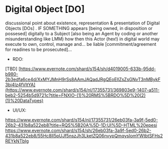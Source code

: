 # Digital Object [DO]

discussional point about existence, representation &amp; presentation of Digital Objects [DOs]
.
IF SOMETHING appears [being owned, in disposition or possesed] digitally to a Subject [also being an Agent by coding or another misunderstanding like LMM) how then this Actor (hex!) in digital world may execute to own, control, manage and... be liable [commitment/agreement for readines to be prosecuted]...

- RDO:

[TBD] [https://www.evernote.com/shard/s154/sh/d4019005-633b-95dd-b980-2b3edfa6ce4d/XxMYJMnH9rSs8AAmJAQadJRgQEoEllZsZsGNvT3nMBykF3bi4Iz4fVltYA](https://www.evernote.com/shard/s154/nl/17355731/369803e9-1407-a511-beb2-5254b5d9721c?title=FNXIO-(1)%20RMS%5BRDO%5D%20(2)(1)%20DataTypes)

- UI/UX:

[https://www.evernote.com/shard/s154/nl/17355731/26eb03fa-3a9f-5ed0-26b2-431b8a522eb8?title=RQS%5B20A%5D-1D:UI%5D-HTML%20epesi
](https://www.evernote.com/shard/s154/sh/26eb03fa-3a9f-5ed0-26b2-431b8a522eb8/55Hc8lI5pUJf5nszJh3LketZQ06nvypQmqysIomYWtbtSFHs2REYkNTbIg)https://www.evernote.com/shard/s154/sh/26eb03fa-3a9f-5ed0-26b2-431b8a522eb8/55Hc8lI5pUJf5nszJh3LketZQ06nvypQmqysIomYWtbtSFHs2REYkNTbIg
